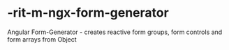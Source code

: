 # -rit-m-ngx-form-generator
Angular Form-Generator - creates reactive form groups, form controls and form arrays from Object
